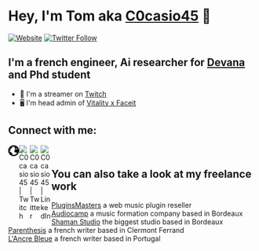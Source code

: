 # Hey, I'm Tom aka [C0casio45][siteweb] 👋

[![Website](https://img.shields.io/website?label=tom-lucas.com&style=for-the-badge&url=https%3A%2F%2Ftom-lucas.com)](https://www.tom-lucas.com)
[![Twitter Follow](https://img.shields.io/twitter/follow/C0casio45?color=1DA1F2&logo=twitter&style=for-the-badge)](https://twitter.com/intent/follow?original_referer=https://github.com/C0casio45&screen_name=C0casio45)

## I'm a french engineer, Ai researcher for [Devana][devana] and Phd student
- 🔴 I'm a streamer on [Twitch][twitch]
- 🖥️ I'm head admin of [Vitality x Faceit][vclan]

## Connect with me:

[<img align="left" alt="tomlucas.xyz" width="22px" src="https://raw.githubusercontent.com/iconic/open-iconic/master/svg/globe.svg" />][siteweb]
[<img align="left" alt="C0casio45 | Twitch" width="22px" src="https://cdn.jsdelivr.net/npm/simple-icons@v3/icons/twitch.svg" />][twitch]
[<img align="left" alt="C0casio45 | Twitter" width="22px" src="https://cdn.jsdelivr.net/npm/simple-icons@v3/icons/twitter.svg" />][twitter]
[<img align="left" alt="C0casio45 | LinkedIn" width="22px" src="https://cdn.jsdelivr.net/npm/simple-icons@v3/icons/linkedin.svg" />][linkedin]<br>

## You can also take a look at my freelance work
[PluginsMasters][pluginsmasters] a web music plugin reseller<br>
[Audiocamp][audiocamp] a music formation company based in Bordeaux<br>
[Shaman Studio][shaman] the biggest studio based in Bordeaux<br>
[Parenthesis][parenthesis] a french writer based in Clermont Ferrand<br>
[L'Ancre Bleue][lancrebleue] a french writer based in Portugal<br>

[devana]: https://app.devana.ai
[siteweb]: https://www.tom-lucas.com
[twitter]: https://twitter.com/C0casio45
[twitch]: https://www.twitch.tv/c0casio45
[linkedin]: https://www.linkedin.com/in/tom-lucas1/
[pluginsmasters]: https://pluginsmasters.com/
[audiocamp]: https://audiocampformations.com/
[parenthesis]: https://lancrebleue.com/
[lancrebleue]: https://parenthesis-ecrivain-public.fr/
[vclan]: https://www.faceit.com/fr/clan/a002d8a2-3509-4b7c-b962-7c8305e8f45e/V%20Clan/chat
[shaman]: https://shamanstudio.com/
